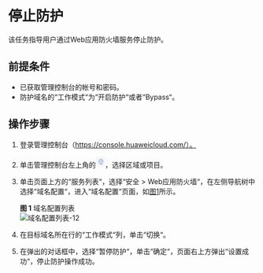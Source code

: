 # 停止防护<a name="waf_01_0004"></a>

该任务指导用户通过Web应用防火墙服务停止防护。

## 前提条件<a name="section2256777914731"></a>

-   已获取管理控制台的帐号和密码。
-   防护域名的“工作模式“为“开启防护“或者“Bypass“。

## 操作步骤<a name="section18585791172619"></a>

1.  登录管理控制台（https://console.huaweicloud.com/）。
2.  单击管理控制台左上角的![](figures/选择区域图标.jpg)，选择区域或项目。
3.  单击页面上方的“服务列表“，选择“安全  \>  Web应用防火墙“，在左侧导航树中选择“域名配置“，进入“域名配置“页面，如[图1](#zh-cn_topic_0110861288_zh-cn_topic_0110861354_fig15593418182219)所示。

    **图 1**  域名配置列表<a name="zh-cn_topic_0110861288_zh-cn_topic_0110861354_fig15593418182219"></a>  
    ![](figures/域名配置列表-12.png "域名配置列表-12")

4.  在目标域名所在行的“工作模式“列，单击“切换“。
5.  在弹出的对话框中，选择“暂停防护“，单击“确定“，页面右上方弹出“设置成功“，停止防护操作成功。

